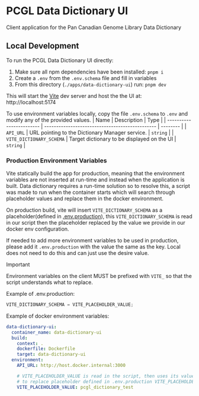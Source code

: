 # PCGL Data Dictionary UI

Client application for the Pan Canadian Genome Library Data Dictionary

## Local Development

To run the PCGL Data Dictionary UI directly:

1. Make sure all npm dependencies have been installed: `pnpm i`
2. Create a `.env` from the `.env.schema` file and fill in variables
3. From this directory (`./apps/data-dictionary-ui`) run: `pnpm dev`

This will start the [Vite](https://vitejs.dev/) dev server and host the the UI at: http://localhost:5174

To use environment variables locally, copy the file `.env.schema` to `.env` and modify any of the provided values.
| Name | Description | Type |
| ------------------------ | ----------------------------------------------- | -------- |
| `API_URL` | URL pointing to the Dictionary Manager service. | `string` |
| `VITE_DICTIONARY_SCHEMA` | Target dictionary to be displayed on the UI | `string` |

### Production Environment Variables

Vite statically build the app for production, meaning that the environment variables are not inserted at run-time and instead when the application is built. Data dictionary requires a run-time solution so to resolve this, a script was made to run when the container starts which will search through placeholder values and replace them in the docker environment.

On production build, vite will insert `VITE_DICTIONARY_SCHEMA` as a placeholder(defined in [.env.production](https://vite.dev/guide/env-and-mode.html#env-files)), this `VITE_DICTIONARY_SCHEMA` is read in our script then the placeholder replaced by the value we provide in our docker env configuration.

If needed to add more environment variables to be used in production, please add it `.env.production` with the value the same as the key. Local does not need to do this and can just use the desire value.

> [!IMPORTANT]  
> Environment variables on the client MUST be prefixed with `VITE_` so that the script understands what to replace.

Example of .env.production:

```js
VITE_DICTIONARY_SCHEMA = VITE_PLACEHOLDER_VALUE;
```

Example of docker environment variables:

```yml
data-dictionary-ui:
  container_name: data-dictionary-ui
  build:
    context: .
    dockerfile: Dockerfile
    target: data-dictionary-ui
  environment:
    API_URL: http://host.docker.internal:3000

    # VITE_PLACEHOLDER_VALUE is read in the script, then uses its value pcgl_dictionary_test
    # to replace placeholder defined in .env.production VITE_PLACEHOLDER_VALUE in our built app
    VITE_PLACEHOLDER_VALUE: pcgl_dictionary_test
```
